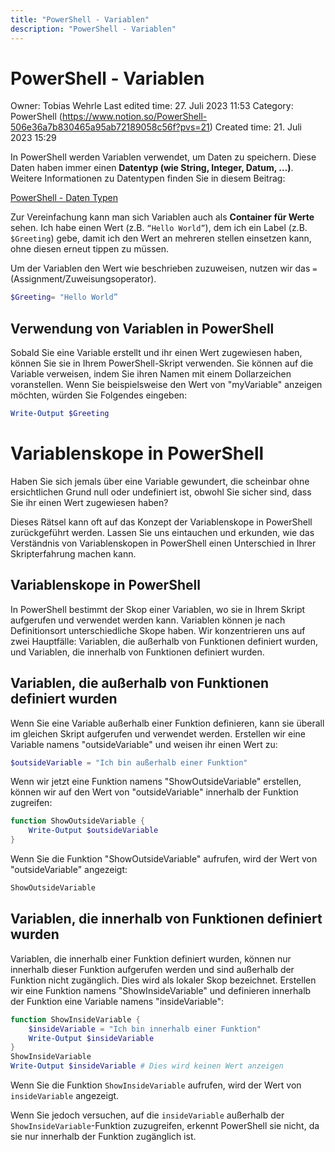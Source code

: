 ```yaml
---
title: "PowerShell - Variablen"
description: "PowerShell - Variablen"
---
```


# PowerShell - Variablen

Owner: Tobias Wehrle
Last edited time: 27. Juli 2023 11:53
Category: PowerShell (https://www.notion.so/PowerShell-506e36a7b830465a95ab72189058c56f?pvs=21)
Created time: 21. Juli 2023 15:29

In PowerShell werden Variablen verwendet, um Daten zu speichern. Diese Daten haben immer einen **Datentyp (wie String, Integer, Datum, …)**. Weitere Informationen zu Datentypen finden Sie in diesem Beitrag:

[PowerShell - Daten Typen](http://localhost:4321/guides/powershell%20-%20daten%20typen%20c85f9bec1357444da4c614a11f363193.md/) 

Zur Vereinfachung kann man sich Variablen auch als **Container für Werte** sehen. Ich habe einen Wert (z.B. `“Hello World”`), dem ich ein Label (z.B. `$Greeting`) gebe, damit ich den Wert an mehreren stellen einsetzen kann, ohne diesen erneut tippen zu müssen.

Um der Variablen den Wert wie beschrieben zuzuweisen, nutzen wir das `=` (Assignment/Zuweisungsoperator).

```powershell
$Greeting= "Hello World”
```

## Verwendung von Variablen in PowerShell

Sobald Sie eine Variable erstellt und ihr einen Wert zugewiesen haben, können Sie sie in Ihrem PowerShell-Skript verwenden. Sie können auf die Variable verweisen, indem Sie ihren Namen mit einem Dollarzeichen voranstellen. Wenn Sie beispielsweise den Wert von "myVariable" anzeigen möchten, würden Sie Folgendes eingeben:

```powershell
Write-Output $Greeting
```

# Variablenskope in PowerShell

Haben Sie sich jemals über eine Variable gewundert, die scheinbar ohne ersichtlichen Grund null oder undefiniert ist, obwohl Sie sicher sind, dass Sie ihr einen Wert zugewiesen haben?

Dieses Rätsel kann oft auf das Konzept der Variablenskope in PowerShell zurückgeführt werden. Lassen Sie uns eintauchen und erkunden, wie das Verständnis von Variablenskopen in PowerShell einen Unterschied in Ihrer Skripterfahrung machen kann.

## **Variablenskope in PowerShell**

In PowerShell bestimmt der Skop einer Variablen, wo sie in Ihrem Skript aufgerufen und verwendet werden kann. Variablen können je nach Definitionsort unterschiedliche Skope haben. Wir konzentrieren uns auf zwei Hauptfälle: Variablen, die außerhalb von Funktionen definiert wurden, und Variablen, die innerhalb von Funktionen definiert wurden.

## **Variablen, die außerhalb von Funktionen definiert wurden**

Wenn Sie eine Variable außerhalb einer Funktion definieren, kann sie überall im gleichen Skript aufgerufen und verwendet werden. Erstellen wir eine Variable namens "outsideVariable" und weisen ihr einen Wert zu:

```powershell
$outsideVariable = "Ich bin außerhalb einer Funktion"
```

Wenn wir jetzt eine Funktion namens "ShowOutsideVariable" erstellen, können wir auf den Wert von "outsideVariable" innerhalb der Funktion zugreifen:

```powershell
function ShowOutsideVariable {
    Write-Output $outsideVariable
}
```

Wenn Sie die Funktion "ShowOutsideVariable" aufrufen, wird der Wert von "outsideVariable" angezeigt:

```powershell
ShowOutsideVariable
```

## **Variablen, die innerhalb von Funktionen definiert wurden**

Variablen, die innerhalb einer Funktion definiert wurden, können nur innerhalb dieser Funktion aufgerufen werden und sind außerhalb der Funktion nicht zugänglich. Dies wird als lokaler Skop bezeichnet. Erstellen wir eine Funktion namens "ShowInsideVariable" und definieren innerhalb der Funktion eine Variable namens "insideVariable":

```powershell
function ShowInsideVariable {
    $insideVariable = "Ich bin innerhalb einer Funktion"
    Write-Output $insideVariable
}
ShowInsideVariable
Write-Output $insideVariable # Dies wird keinen Wert anzeigen
```

Wenn Sie die Funktion `ShowInsideVariable` aufrufen, wird der Wert von `insideVariable` angezeigt.

Wenn Sie jedoch versuchen, auf die `insideVariable` außerhalb der `ShowInsideVariable`-Funktion zuzugreifen, erkennt PowerShell sie nicht, da sie nur innerhalb der Funktion zugänglich ist.
